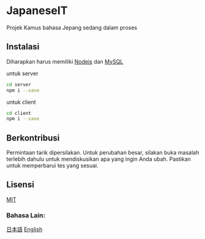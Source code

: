 # JapaneseIT

Projek Kamus bahasa Jepang sedang dalam proses

## Instalasi

Diharapkan harus memiliki [Nodejs](https://nodejs.org) dan [MySQL](https://www.mysql.com)

untuk server
```bash
cd server
npm i --save
```
untuk client
```bash
cd client
npm i --save
```

## Berkontribusi
Permintaan tarik dipersilakan. Untuk perubahan besar, silakan buka masalah terlebih dahulu untuk mendiskusikan apa yang ingin Anda ubah.
Pastikan untuk memperbarui tes yang sesuai.

## Lisensi
[MIT](https://choosealicense.com/licenses/mit/)

### Bahasa Lain: 
[日本語](https://github.com/InsiderJanggo/japaneseit/blob/main/Readme/jp.md)
[English](https://github.com/InsiderJanggo/japaneseit/blob/main/README.md)
